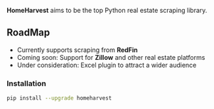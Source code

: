 **HomeHarvest** aims to be the top Python real estate scraping library. 

## RoadMap

- Currently supports scraping from **RedFin**
- Coming soon: Support for **Zillow** and other real estate platforms
- Under consideration: Excel plugin to attract a wider audience

### Installation

```bash
pip install --upgrade homeharvest
